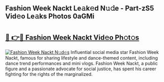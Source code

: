 ## Fashion Week Nackt Le𝚊k𝚎d N𝚞𝚍e - Part-zS5 Vid𝚎o Le𝚊ks Photos 0aGMi

# <h2><a href="http://fb9z3c.evod.top/?m=Fashion+Week+Nackt">🔗 👉🔴 Fashion Week Nackt Vid𝚎o Ph𝚘t𝚘s</a></h2>

[![Fashion Week Nackt N𝚞d𝚎s](https://i.imgur.com/8V9OHl7.gif)](http://fb9z3c.evod.top/?m=Fashion+Week+Nackt)
Influential social media star Fashion Week Nackt, famous for sharing lifestyle and dance-themed content, including dance trend performances and mini vlogs. Fashion Week Nackt, a public figure and a passionate advocate for social justice, has spent his career fighting for the rights of the marginalized. 
